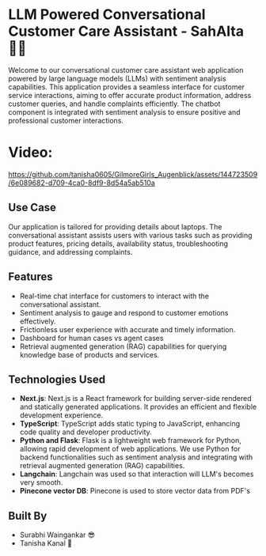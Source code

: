 # LLM Powered Conversational Customer Care Assistant - SahAIta👩‍💻
Welcome to our conversational customer care assistant web application powered by large language models (LLMs) with sentiment analysis capabilities. This application provides a seamless interface for customer service interactions, aiming to offer accurate product information, address customer queries, and handle complaints efficiently. The chatbot component is integrated with sentiment analysis to ensure positive and professional customer interactions.

# Video:
https://github.com/tanisha0605/GilmoreGirls_Augenblick/assets/144723509/6e089682-d709-4ca0-8df9-8d54a5ab510a

## Use Case

Our application is tailored for providing details about laptops. The conversational assistant assists users with various tasks such as providing product features, pricing details, availability status, troubleshooting guidance, and addressing complaints.

## Features

- Real-time chat interface for customers to interact with the conversational assistant.
- Sentiment analysis to gauge and respond to customer emotions effectively.
- Frictionless user experience with accurate and timely information.
- Dashboard for human cases vs agent cases
- Retrieval augmented generation (RAG) capabilities for querying knowledge base of products and services.

## Technologies Used

- **Next.js**: Next.js is a React framework for building server-side rendered and statically generated applications. It provides an efficient and flexible development experience.
- **TypeScript**: TypeScript adds static typing to JavaScript, enhancing code quality and developer productivity.
- **Python and Flask**: Flask is a lightweight web framework for Python, allowing rapid development of web applications. We use Python for backend functionalities such as sentiment analysis and integrating with retrieval augmented generation (RAG) capabilities.
- **Langchain**: Langchain was used so that interaction will LLM's becomes very smooth.
- **Pinecone vector DB**: Pinecone is used to store vector data from PDF's

## Built By
- Surabhi Waingankar 😎
- Tanisha Kanal 🥳





